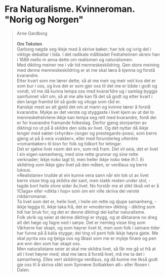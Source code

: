 # Fra Naturalisme. Kvinneroman. "Norig og Norgen"
> Arne Gardborg
    
    
**Om Teksten**  
Garborg nøgde seg ikkje med å skrive bøker; han tok og ivrig del i viktige debattar i tida. I det radikale målbladet Fedraheimen skreiv han i 1888 mello m anna dette om realismen og naturalismen: 
    
Med dikting meiner me i vår tid menneskeskildring. Qen store meining med denne menneskeskildring er at me skal læra å kjenna og forstå kvarandre.
    
Etter kvart som me lærer dette, så at me meir og meir veit kva det er som bur i oss, og kva det er som gjer oss til det me er både i godt og vondt, vil me då kunna lempa oss med kvarar1dre ug i samlag byggja samfunnet vårt om, så at me alle kan få det så godt og etter kvart i den lange framtid bli så gode og vituge som råd er.
    
Kanskje mest av alt gjeld det om at mann og kvinne lærer å  forstå kvarandre. Mykje av det verste og styggaste i  livet kjem av at dei to menneskehelvtene ikkje kan lempa seg rett med kvarandre, fordi dei er for kvarandre framande folkeslag. Derfor gjeng storparten av diktingi no ut på å skildre den sida av livet. Og det nyttar då ikkje lenger med sæter-(«hyrde»-)soger og prestegards-poesi, som berre gjeng ut på å  vera «vakker», eller med forunderleg uttenkte «romanbøker» til bisn for folk og tidkort for letingar.
    
Det er sjølve livet «som det er», som må fram. Det vil seia, det er livet i sin  eigen samanheng, med sine rette grunnar og sine rette verknader; ikkje noko lagt til, men  heller ikkje  noko teke ifr.1. Ei skildring som ikkje gjev livet på den måten, er verdlaus og berre luksus.
    
«Realistane» trudde at ein kunne vera sann når ein tok ut av livet berre visse ting og skildra dei sant, men stakk resten under stol, -  tagde bort heile store sider åv,livet. No forstår me at slikt likså vel er å  1Claga» eller «dikta i hop» som om ein ville skriva dei verste riddarromanar.
    
Ta livet som det er, heile livet, i heile sin rette og djupe samanheng, -ikkje leggja til, ikkje taka frå, det er «moderne» dikting -  dikting som tidi har bruk for; og det er denne diktingi dei ka!!ar naturalisme.
    
Folk skrik og seier at denne diktingi er stygg, og at diktarane no dreg alt det høge og fagre ned i sørpe. Det er nemleg visse ting som Vårherre har skapt, og som høyrer livet til, men som folk i seinare tider har funne på å  kalla stygge; dei ting vil pent folk ikkje høyra gjete. Me skal pynta oss og tjelga oss og låtast som me er mykje finare og pen are enn den som har skapt oss.
    
Men naturalistane seier at skal me skildra livet, så får me gå ut frå at alt i livet høyrer med; skal me læra å forstå livet, må me ta det i samanheng. Elles vert skildringa verdlaus, og då kunne me likså godt gje oss til å skriva slikt som Synnøve Solbakken att~ eller Rosen i Dalen. 